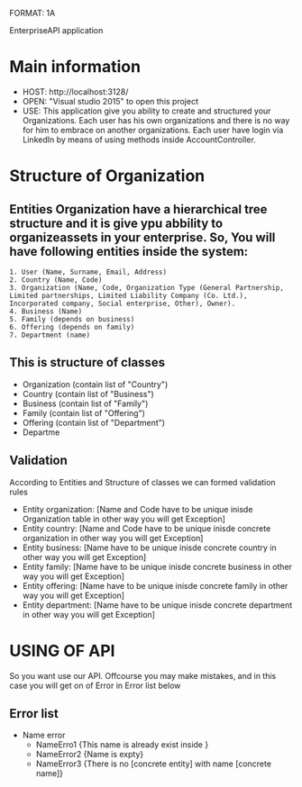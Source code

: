 FORMAT: 1A

EnterpriseAPI application

# Main information
+ HOST: http://localhost:3128/
+ OPEN: "Visual studio 2015" to open this project
+ USE: This application give you ability to create and structured your Organizations. Each user has his own organizations and there is no way for him to embrace on another organizations. Each user have login via LinkedIn by means of using methods inside AccountController.


# Structure of Organization
## Entities Organization have  a hierarchical tree structure and it is give ypu abbility to organizeassets in your enterprise. So, You will have following entities inside the system:
    1. User (Name, Surname, Email, Address)
    2. Country (Name, Code)
    3. Organization (Name, Code, Organization Type (General Partnership,
    Limited partnerships, Limited Liability Company (Co. Ltd.),
    Incorporated company, Social enterprise, Other), Owner).
    4. Business (Name)
    5. Family (depends on business)
    6. Offering (depends on family)
    7. Department (name)
    
## This is structure of classes
 + Organization (contain list of "Country")
 + Country (contain list of "Business")
 + Business (contain list of "Family")
 + Family (contain list of "Offering")
 + Offering (contain list of "Department")
 + Departme

## Validation
According to Entities and Structure of classes we can formed validation rules
+ Entity organization: [Name and Code have to be unique inisde Organization table in other way you will get Exception]
+ Entity country: [Name and Code have to be unique inisde concrete organization in other way you will get Exception]
+ Entity business: [Name have to be unique inisde concrete country in other way you will get Exception]
+ Entity family: [Name have to be unique inisde concrete business in other way you will get Exception]
+ Entity offering: [Name have to be unique inisde concrete family in other way you will get Exception]
+ Entity department: [Name have to be unique inisde concrete department in other way you will get Exception]


# USING OF API
So you want use our API. Offcourse you may make mistakes, and in this case you will get on of Error in Error list below
## Error list
+ Name error
	+ NameErro1  {This name is already exist inside }
	+ NameError2 {Name is expty}
	+ NameError3 {There is no [concrete entity] with name [concrete name]}
